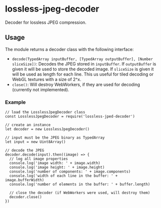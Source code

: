 # lossless-jpeg-decoder

Decoder for lossless JPEG compression.

## Usage

The module returns a decoder class with the following interface:
 
- `decode(TypedArray inputBuffer, [TypedArray outputBuffer], [Number sliceSize])`:
  Decodes the JPEG stored in `inputBuffer`.
  If `outputBuffer` is given it will be used to store the decoded image.
  If `sliceSize` is given it will be used as length for each line.
  This us useful for tiled decoding or WebGL textures with a size of 2^x.
- `close()`:
  Will destroy WebWorkers, if they are used for decoding (currently not implemented).

### Example

```
// load the LosslessJpegDecoder class
const LosslessJpegDecoder = require('lossless-jped-decoder')

// create an instance
let decoder = new LosslessJpegDecoder()

// input must be the JPEG binary as TypedArray
let input = new Uint8Array()

// decode the JPEG
decoder.decode(input).then((image) => {
  // log all image properties 
  console.log('image width: ' + image.width)
  console.log('image height: ' + image.height)
  console.log('number of components: ' + image.components)
  console.log('width of each line in the buffer: ' + image.bufferWidth)
  console.log('number of elements in the buffer: ' + buffer.length)

  // close the decoder (if WebWorkers were used, will destroy them)
  decoder.close()
})

```
